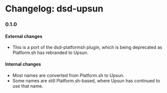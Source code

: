 Changelog: dsd-upsun
===

### 0.1.0

#### External changes

- This is a port of the dsd-platformsh plugin, which is being deprecated as Platform.sh has rebranded to Upsun.

#### Internal changes

- Most names are converted from Platform.sh to Upsun.
- Some names are still Platform.sh-based, where Upsun has continued to use that name.
